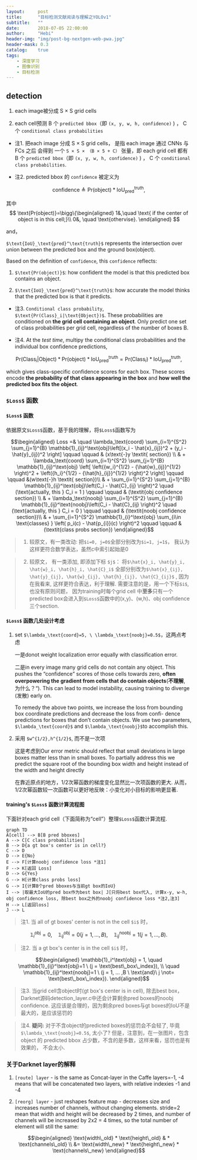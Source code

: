 ```yaml
---
layout:     post
title:      "目标检测文献阅读与理解之YOLOv1"
subtitle:   ""
date:       2018-07-05 22:00:00
author:     "Hebi"
header-img: "img/post-bg-nextgen-web-pwa.jpg"
header-mask: 0.3
catalog:    true
tags:
    - 深度学习
    - 图像识别
    - 目标检测
---
```


## detection

1. each image被分成 S × S grid cells

2. each cell预测 B 个 `predicted bbox`（即 `(x, y, w, h, confidence)` ) ， C 个 `conditional class probabilities`


- 注1. 把each image 分成 S × S grid cells， 是指 each image 通过 CNNs 与 FCs 之后
会得到 一个 `S × S × （B × 5 + C）` 张量，即 each grid cell 都有 B 个 `predicted bbox`（即 `(x, y, w, h, confidence)` ) ， C 个 `conditional class probabilities`.

- 注2. predicted bbox 的 `confidence` 被定义为

$$
\text{confidence}
\triangleq \text{Pr(object)} * \text{IoU}_\text{pred}^\text{truth},
$$

其中
$$
\text{Pr(object)}=\bigg\{\begin{aligned}
1&,\quad \text{ if the center of object is in this cell;}\\
0&, \quad \text{othervise}.
\end{aligned}
$$

and，

`$\text{IoU}_\text{pred}^\text{truth}$` represents the intersection over union between the predicted box and the ground box(object).

Based on the definition of `confidence`, this `confidence` reflects:

1. `$\text{Pr(object)}$`: how confident the model is that this predicted box contains an object.

2. `$\text{IoU}_\text{pred}^\text{truth}$`: how accurate the model thinks that the predicted box is that it predicts.


- 注3. `Conditional class probability`, `$\text{Pr(Class}_i|\text{Object})$`. These probabilities are conditioned on **the grid cell containing an object**. Only predict one set of class probabilities per grid cell, regardless of the number of boxes B.

- 注4. At the *test time*, multipy the conditional class probabilities and the individual box confidence predictions,
```math
\text{Pr} \left(\text{Class}_i | \text{Object} \right) * \text{Pr(object)} * \text{IoU}_\text{pred}^\text{truth} = \text{Pr} \left(\text{Class}_i \right) * \text{IoU}_\text{pred}^\text{truth},
```
which gives class-specific confidence scores for each box. These scores encode **the probability of that class appearing in the box** and **how well the predicted box fits the object**.

### `$Loss$` 函数

#### `$Loss$` 函数

依据原文`$Loss$`函数，基于我的理解，将`$Loss$`函数写为

```math
\begin{aligned} 
Loss =& \quad \lambda_\text{coord} \sum_{i=1}^{S^2} \sum_{j=1}^{B} \mathbb{1}_{ij}^\text{obj}\left[(x_i - \hat{x}_{ij})^2 + (y_i - \hat{y}_{ij})^2 \right]   \qquad \qquad & (x\text{-}y \textit{ section}) \\
& + \lambda_\text{coord} \sum_{i=1}^{S^2} \sum_{j=1}^{B} \mathbb{1}_{ij}^\text{obj} \left[ \left({w_i}^{1/2} - {\hat{w}_{ij}}^{1/2} \right)^2 + \left({h_i}^{1/2} - {\hat{h}_{ij}}^{1/2} \right)^2 \right]  \qquad \qquad &(w\text{-}h \textit{ section})\\
& + \sum_{i=1}^{S^2} \sum_{j=1}^{B} \mathbb{1}_{ij}^\text{obj}\left(C_i - \hat{C}_{ij} \right)^2 \quad (\text{actually, this } C_i = 1 )  \qquad \qquad & (\textit{obj confidence section}) \\  
& + \lambda_\text{noobj} \sum_{i=1}^{S^2} \sum_{j=1}^{B} \mathbb{1}_{ij}^\text{noobj}\left(C_i - \hat{C}_{ij} \right)^2 \quad (\text{actually, this } C_i = 0 )  \qquad \qquad & (\textit{noobj confidence section})\\
& + \sum_{i=1}^{S^2} \mathbb{1}_{i}^\text{obj} \sum_{i\in \text{classes} } \left( p_i(c) - \hat{p_{i}}(c) \right)^2
\qquad \qquad & (\textit{class probs section}) \end{aligned}
```
> 1. 较原文，有一类改动: 把`$i=0, j=0$`全部分别改为`$i=1, j=1$`， 我认为这样更符合数学表达，虽然c中索引起始是0 

> 2. 较原文， 有一类添加, 即添加下标 `$j$`： 将`$\hat{x}_i, \hat{y}_i, \hat{w}_i, \hat{h}_i, \hat{C}_i$` 全部分别改为`$\hat{x}_{ij}, \hat{y}_{ij}, \hat{w}_{ij}, \hat{h}_{ij}, \hat{C}_{ij}$` , 因为在我看来, 这样更符合表达，利于理解. 需要注意的是，用一个下标`$i$`, 也没有原则问题， 因为training时每个grid cell 中**至多**只有一个predicted box会进入到`$Loss$`函数中的(x,y)、(w,h)、obj confidence 三个section.


#### `$Loss$` 函数几处设计考虑

1. set `$\lambda_\text{coord}=5, \ \lambda_\text{noobj}=0.5$`，这两点考虑

    一是donot weight localization error equally  with classification error. 
    
    二是in every image many grid cells do not contain any
object. This pushes the “confidence” scores of those cells
towards zero, **often overpowering the gradient from cells
that do contain objects**(**不理解**, 为什么？“). This can lead to model instability,
causing training to diverge (发散) early on.

    To remedy the above two points, we increase the loss from bounding box
coordinate predictions and decrease the loss from confi-
dence predictions for boxes that don’t contain objects. We
use two parameters, `$\lambda_\text{coord}$` and `$\lambda_\text{noobj}$`to accomplish this.


2. 采用 `$w^{1/2},h^{1/2}$`, 而不是一次项

    这是考虑到Our error metric should reflect that
small deviations in large boxes matter less than in small
boxes. To partially address this we predict the square root
of the bounding box width and height instead of the width
and height directly
    
    在靠近原点的地方，1/2次幂函数的梯度变化显然比一次项函数的更大. 从而，1/2次幂函数较一次函数可以更好地反映：小变化对小目标的影响更显著. 
    
#### training's `$Loss$` 函数计算流程图

下面针对each grid cell（下面简称为“cell”）整理`$Loss$`函数计算流程.


```
graph TD
A[cell] --> B[B pred bboxes]
A --> C[C class probabilities]
B --> D{a gt box's center is in cell?}
C --> D
D --> E{No}
E --> F[计算noobj confidence loss *注1]
F --> K[返回 Loss]
D --> G{Yes}
G --> H[计算class probs loss]
G --> I{计算B个pred bboxes与当前gt box的IoU}
I --> |取最大IoU的pred box作为best box| J[只将best box代入, 计算x-y, w-h, obj confidence loss, 除best box之外的noobj confidence loss *注2,注3]
H --> L[返回loss]
J --> L
```
> 注1. 当 all of gt boxes' center is not in the cell `$i$` 时，
```math
\mathbb{1}_i^\text{obj} = 0, \quad
\mathbb{1}_{ij}^\text{obj}=0 (j = 1, ... ,B), \quad \mathbb{1}_{ij}^\text{noobj}=1 (j = 1, ... ,B).
```

> 注2. 当 a gt box's center is in the cell `$i$` 时，
```math
\begin{aligned}
\mathbb{1}_i^\text{obj} = 1, \quad
\mathbb{1}_{ij}^\text{obj}=1 \ (j = \text{best\_box\_index}), \\ 
\quad \mathbb{1}_{ij}^\text{noobj}=1 \ (j = 1, ... ,B \ \text{and}\ j \not=  \text{best\_box\_index}).
\end{aligned}
```

> 注3. 当grid cell含object时(gt box's center is in cell), 除去best box，Darknet源码detection_layer.c中还会计算剩余pred boxes的noobj confidence. 这应该是合理的，因为剩余pred boxes与gt boxes的IoU不是最大的，是应该惩罚的

> 注4. **疑问:** 对于不含object的predicted boxes的惩罚会不会轻了, 毕竟`$\lambda_\text{noobj}=0.5$`, 太小了? 但是，注意到，在一张图片，包含 object 的 predicted bbox 占少数，不含的是多数，这样来看，惩罚也是有效果的， 不会太小.

### 关于Darknet layer的解释 

1. `[route] layer` - is the same as Concat-layer in the Caffe
layers=-1, -4 means that will be concatenated two layers, with relative indexies -1 and -4

2. `[reorg] layer` - just reshapes feature map - decreases size and increases number of channels, without changing elements.
stride=2 mean that width and height will be decreased by 2 times, and number of channels will be increased by 2x2 = 4 times, so the total number of element will still the same:

```math
\begin{aligned}
\text{width\_old} * \text{height\_old} & *  \text{channels\_old} \\
&= \text{width\_new} * \text{height\_new} * \text{channels\_new}
\end{aligned}
```
